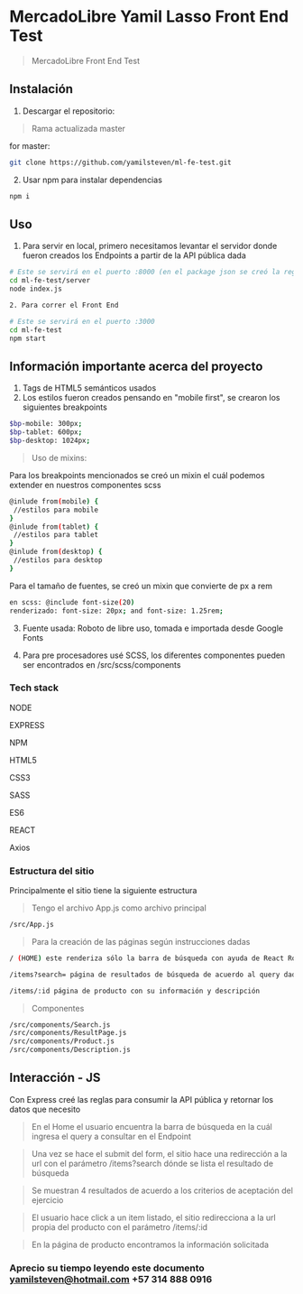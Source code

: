 
# MercadoLibre Yamil Lasso Front End Test

> MercadoLibre Front End Test

## Instalación

1. Descargar el repositorio:
>Rama actualizada master

for master:
```bash
git clone https://github.com/yamilsteven/ml-fe-test.git
```

2. Usar npm para instalar dependencias
```bash
npm i
```

## Uso

1. Para servir en local, primero necesitamos levantar el servidor donde fueron creados los Endpoints a partir de la API pública dada
```bash
# Este se servirá en el puerto :8000 (en el package json se creó la regla del proxy para no usar el /localhost/ en el código
cd ml-fe-test/server
node index.js
```
```bash
2. Para correr el Front End

# Este se servirá en el puerto :3000 
cd ml-fe-test
npm start
```
## Información importante acerca del proyecto

1. Tags de HTML5 semánticos usados
2. Los estilos fueron creados pensando en "mobile first", se crearon los siguientes breakpoints

```bash
$bp-mobile: 300px;
$bp-tablet: 600px;
$bp-desktop: 1024px;
```

>Uso de mixins:

Para los breakpoints mencionados se creó un mixin el cuál podemos extender en nuestros componentes scss
```bash
@inlude from(mobile) {
 //estilos para mobile
}
@inlude from(tablet) {
 //estilos para tablet
}
@inlude from(desktop) {
 //estilos para desktop
}
```

Para el tamaño de fuentes, se creó un mixin que convierte de px a rem
```bash
en scss: @include font-size(20)
renderizado: font-size: 20px; and font-size: 1.25rem;
```


3. Fuente usada: Roboto de libre uso, tomada e importada desde Google Fonts

4. Para pre procesadores usé SCSS, los diferentes componentes pueden ser encontrados en /src/scss/components


### Tech stack
NODE

EXPRESS 

NPM

HTML5

CSS3

SASS

ES6

REACT

Axios

### Estructura del sitio

Principalmente el sitio tiene la siguiente estructura

>Tengo el archivo App.js como archivo principal
```bash
/src/App.js
```

>Para la creación de las páginas según instrucciones dadas
```bash
/ (HOME) este renderiza sólo la barra de búsqueda con ayuda de React Router

/items?search= página de resultados de búsqueda de acuerdo al query dado, también renderiza la barra de búsqueda

/items/:id página de producto con su información y descripción
```

>Componentes
```bash
/src/components/Search.js
/src/components/ResultPage.js
/src/components/Product.js
/src/components/Description.js
```

## Interacción - JS

Con Express creé las reglas para consumir la API pública y retornar los datos que necesito

>En el Home el usuario encuentra la barra de búsqueda en la cuál ingresa el query a consultar en el Endpoint

>Una vez se hace el submit del form, el sitio hace una redirección a la url con el parámetro /items?search dónde se lista el resultado de búsqueda

>Se muestran 4 resultados de acuerdo a los criterios de aceptación del ejercicio 

>El usuario hace click a un item listado, el sitio redirecciona a la url propia del producto con el parámetro /items/:id

> En la página de producto encontramos la información solicitada

### Aprecio su tiempo leyendo este documento yamilsteven@hotmail.com +57 314 888 0916
